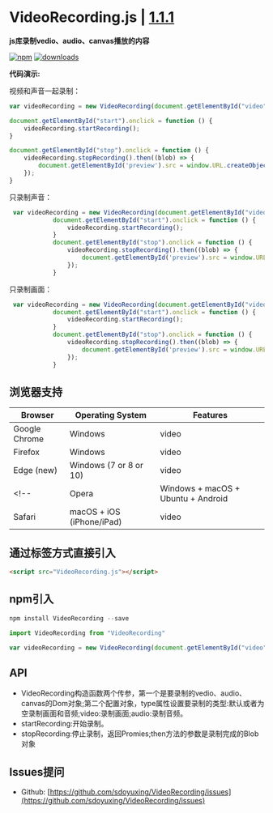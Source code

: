 # VideoRecording.js | [1.1.1](https://github.com/sdoyuxing/VideoRecording/blob/master/ReleaseNote.md)

**js库录制vedio、audio、canvas播放的内容**


[![npm](https://img.shields.io/npm/v/videorecording.svg)](https://npmjs.org/package/videorecording) [![downloads](https://img.shields.io/npm/dm/videorecording.svg)](https://npmjs.org/package/videorecording)

**代码演示:**

视频和声音一起录制：

```javascript
var videoRecording = new VideoRecording(document.getElementById("video"))

document.getElementById("start").onclick = function () {
    videoRecording.startRecording();
}

document.getElementById("stop").onclick = function () {
    videoRecording.stopRecording().then((blob) => {
        document.getElementById('preview').src = window.URL.createObjectURL(blob);
    });
}
```

只录制声音：

```javascript
 var videoRecording = new VideoRecording(document.getElementById("video"),{type:"audio"})
            document.getElementById("start").onclick = function () {
                videoRecording.startRecording();
            }
            document.getElementById("stop").onclick = function () {
                videoRecording.stopRecording().then((blob) => {
                    document.getElementById('preview').src = window.URL.createObjectURL(blob);
                });
            }
```
只录制画面：

```javascript
 var videoRecording = new VideoRecording(document.getElementById("video"),{type:"video"})
            document.getElementById("start").onclick = function () {
                videoRecording.startRecording();
            }
            document.getElementById("stop").onclick = function () {
                videoRecording.stopRecording().then((blob) => {
                    document.getElementById('preview').src = window.URL.createObjectURL(blob);
                });
            }
```


## 浏览器支持

| Browser        | Operating System                    | Features               |
| -------------  |-------------                        |---------------------   |
| Google Chrome  | Windows                             |  video |
| Firefox        | Windows                             |  video |
| Edge (new)     | Windows (7 or 8 or 10)              |  video |
<!-- | Opera          | Windows + macOS + Ubuntu + Android  |  video  |
| Safari         | macOS + iOS (iPhone/iPad)           |  video  | -->



## 通过标签方式直接引入

```html
<script src="VideoRecording.js"></script>
```


## npm引入

```javascript
npm install VideoRecording --save
```

```javascript
import VideoRecording from "VideoRecording"

var videoRecording = new VideoRecording(document.getElementById("video"))
```

## API

* VideoRecording构造函数两个传参，第一个是要录制的vedio、audio、canvas的Dom对象;第二个配置对象，type属性设置要录制的类型:默认或者为空录制画面和音频;video:录制画面;audio:录制音频。
* startRecording:开始录制。
* stopRecording:停止录制，返回Promies;then方法的参数是录制完成的Blob对象

## Issues提问

* Github: [https://github.com/sdoyuxing/VideoRecording/issues](https://github.com/sdoyuxing/VideoRecording/issues)






